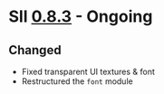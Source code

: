 # Sll [0.8.3] - Ongoing

## Changed

- Fixed transparent UI textures & font
- Restructured the `font` module

[0.8.3]: https://github.com/sl-lang/sll/compare/sll-v0.8.2...main
